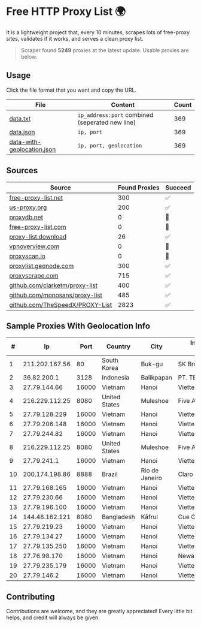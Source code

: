
# Free HTTP Proxy List 🌍

It is a lightweight project that, every 10 minutes, scrapes lots of free-proxy sites, validates if it works, and serves a clean proxy list.


> Scraper found **5249** proxies at the latest update. Usable proxies are below.

## Usage

Click the file format that you want and copy the URL.


|File|Content|Count|
|----|-------|-----|
|[data.txt](https://raw.githubusercontent.com/themiralay/Proxy-List-World/master/data.txt)|`ip_address:port` combined (seperated new line)|369|
|[data.json](https://raw.githubusercontent.com/themiralay/Proxy-List-World/master/data.json)|`ip, port`|369|
|[data-with-geolocation.json](https://raw.githubusercontent.com/themiralay/Proxy-List-World/master/data-with-geolocation.json)|`ip, port, geolocation`|369|

## Sources

|Source|Found Proxies|Succeed|
|------|-------------|-------|
|[free-proxy-list.net](https://free-proxy-list.net)|300|✅|
|[us-proxy.org](https://www.us-proxy.org)|200|✅|
|[proxydb.net](http://proxydb.net)|0|🚫|
|[free-proxy-list.com](https://free-proxy-list.com/?page=&port=&type%5B%5D=http&type%5B%5D=https&up_time=0&search=Search)|0|🚫|
|[proxy-list.download](https://www.proxy-list.download/HTTP)|26|✅|
|[vpnoverview.com](https://vpnoverview.com/privacy/anonymous-browsing/free-proxy-servers)|0|🚫|
|[proxyscan.io](https://www.proxyscan.io)|0|🚫|
|[proxylist.geonode.com](https://proxylist.geonode.com/api/proxy-list?limit=300&page=1&sort_by=lastChecked&sort_type=desc&protocols=http,https)|300|✅|
|[proxyscrape.com](https://api.proxyscrape.com/v2/?request=displayproxies&protocol=http&timeout=10000&country=all&ssl=all&anonymity=all)|715|✅|
|[github.com/clarketm/proxy-list](https://raw.githubusercontent.com/clarketm/proxy-list/master/proxy-list-raw.txt)|400|✅|
|[github.com/monosans/proxy-list](https://raw.githubusercontent.com/monosans/proxy-list/main/proxies/http.txt)|485|✅|
|[github.com/TheSpeedX/PROXY-List](https://raw.githubusercontent.com/TheSpeedX/PROXY-List/master/http.txt)|2823|✅|


## Sample Proxies With Geolocation Info

|#|Ip|Port|Country|City|Internet Service Provider|
|-|--|----|-------|----|-------------------------|
|1|211.202.167.56|80|South Korea|Buk-gu|SK Broadband Co Ltd|
|2|36.82.200.1|3128|Indonesia|Balikpapan|PT. TELKOM INDONESIA|
|3|27.79.144.66|16000|Vietnam|Hanoi|Viettel Corporation|
|4|216.229.112.25|8080|United States|Muleshoe|Five Area Systems, LLC|
|5|27.79.128.229|16000|Vietnam|Hanoi|Viettel Corporation|
|6|27.79.206.148|16000|Vietnam|Hanoi|Viettel Corporation|
|7|27.79.244.82|16000|Vietnam|Hanoi|Viettel Corporation|
|8|216.229.112.25|8080|United States|Muleshoe|Five Area Systems, LLC|
|9|27.79.241.1|16000|Vietnam|Hanoi|Viettel Corporation|
|10|200.174.198.86|8888|Brazil|Rio de Janeiro|Claro S.A|
|11|27.79.168.165|16000|Vietnam|Hanoi|Viettel Corporation|
|12|27.79.230.66|16000|Vietnam|Hanoi|Viettel Corporation|
|13|27.79.196.100|16000|Vietnam|Hanoi|Viettel Corporation|
|14|144.48.162.121|8080|Bangladesh|Kāfrul|Cue Club Technology|
|15|27.79.219.23|16000|Vietnam|Hanoi|Viettel Corporation|
|16|27.79.134.27|16000|Vietnam|Hanoi|Viettel Corporation|
|17|27.79.135.250|16000|Vietnam|Hanoi|Viettel Corporation|
|18|27.76.98.170|16000|Vietnam|Hanoi|Newass2011xDSLHCMC|
|19|27.79.235.179|16000|Vietnam|Hanoi|Viettel Corporation|
|20|27.79.146.2|16000|Vietnam|Hanoi|Viettel Corporation|



## Contributing

Contributions are welcome, and they are greatly appreciated! Every
little bit helps, and credit will always be given.

